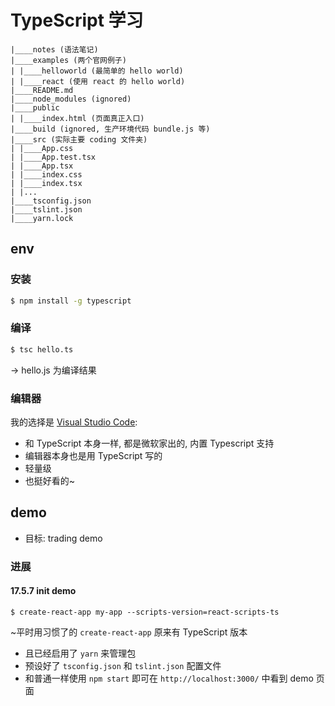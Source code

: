 # TypeScript 学习

```
|____notes (语法笔记)
|____examples (两个官网例子)
| |____helloworld (最简单的 hello world)
| |____react (使用 react 的 hello world)
|____README.md
|____node_modules (ignored)
|____public
| |____index.html (页面真正入口)
|____build (ignored, 生产环境代码 bundle.js 等)
|____src (实际主要 coding 文件夹)
| |____App.css
| |____App.test.tsx
| |____App.tsx
| |____index.css
| |____index.tsx
| |...
|____tsconfig.json
|____tslint.json
|____yarn.lock
```

## env
### 安装
```bash
$ npm install -g typescript
```
### 编译
```bash
$ tsc hello.ts
```
-> hello.js 为编译结果

### 编辑器
我的选择是 [Visual Studio Code](https://code.visualstudio.com/):
- 和 TypeScript 本身一样, 都是微软家出的, 内置 Typescript 支持
- 编辑器本身也是用 TypeScript 写的
- 轻量级
- 也挺好看的~

## demo
- 目标: trading demo

### 进展
#### 17.5.7 init demo

```
$ create-react-app my-app --scripts-version=react-scripts-ts
```

~平时用习惯了的 `create-react-app` 原来有 TypeScript 版本
- 且已经启用了 `yarn` 来管理包
- 预设好了 `tsconfig.json` 和 `tslint.json` 配置文件
- 和普通一样使用 `npm start` 即可在 `http://localhost:3000/` 中看到 demo 页面